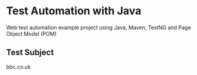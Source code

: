 # Test Automation with Java
Web test automation example project using Java, Maven, TestNG and Page Object Model (POM)

## Test Subject
bbc.co.uk
